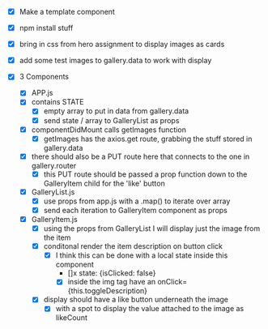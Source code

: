 - [x] Make a template component
- [x] npm install stuff
- [x] bring in css from hero assignment to display images as cards
- [x] add some test images to gallery.data to work with display


- [x] 3 Components
    - [x] APP.js
    - [x] contains STATE
        - [x] empty array to put in data from gallery.data
        - [x] send state / array to GalleryList as props
    - [x] componentDidMount calls getImages function
        - [x] getImages has the axios.get route, grabbing the stuff stored in gallery.data
    - [x] there should also be a PUT route here that connects to the one in gallery.router
        - [x] this PUT route should be passed a prop function down to the GalleryItem child
             for the 'like' button
    - [x] GalleryList.js
        - [x] use props from app.js with a .map() to iterate over array
        - [x] send each iteration to GalleryItem component as props
    - [x] GalleryItem.js
        - [x] using the props from GalleryList I will display just the image from the item
        - [x] conditonal render the item description on button click
            - [x] I think this can be done with a local state inside this component
                - []x state: {isClicked: false}
                - [x] inside the img tag have an onClick={this.toggleDescription}
        - [x] display should have a like button underneath the image
            - [x] with a spot to display the value attached to the image as likeCount